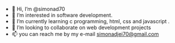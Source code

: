 - 👋 Hi, I’m @simonad70
- 👀 I’m interested in software development.
- 🌱 I’m currently learning  c programming, html, css and javascript .
- 💞️ I’m looking to collaborate on web development projects
- 📫 you can reach me by my e-mail simonadjei70@gmail.com 

